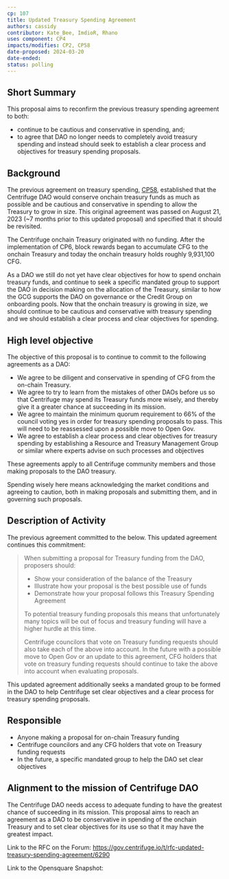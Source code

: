 ```yaml
---
cp: 107
title: Updated Treasury Spending Agreement 
authors: cassidy
contributor: Kate_Bee, ImdioR, Rhano
uses component: CP4
impacts/modifies: CP2, CP58
date-proposed: 2024-03-20
date-ended: 
status: polling
---
```


## Short Summary

This proposal aims to reconfirm the previous treasury spending agreement to both:

* continue to be cautious and conservative in spending, and;
* to agree that DAO no longer needs to completely avoid treasury spending and instead should seek to establish a clear process and objectives for treasury spending proposals.

## Background

The previous agreement on treasury spending, [CP58](https://github.com/centrifuge/cps/blob/main/cps/CP58.md), established that the Centrifuge DAO would conserve onchain treasury funds as much as possible and be cautious and conservative in spending to allow the Treasury to grow in size. This original agreement was passed on August 21, 2023 (~7 months prior to this updated proposal) and specified that it should be revisited.

The Centrifuge onchain Treasury originated with no funding. After the implementation of CP6, block rewards began to accumulate CFG to the onchain Treasury and today the onchain treasury holds roughly 9,931,100 CFG.

As a DAO we still do not yet have clear objectives for how to spend onchain treasury funds, and continue to seek a specific mandated group to support the DAO in decision making on the allocation of the Treasury, similar to how the GCG supports the DAO on governance or the Credit Group on onboarding pools. Now that the onchain treasury is growing in size, we should continue to be cautious and conservative with treasury spending and we should establish a clear process and clear objectives for spending.

## High level objective

The objective of this proposal is to continue to commit to the following agreements as a DAO:

* We agree to be diligent and conservative in spending of CFG from the on-chain Treasury.
* We agree to try to learn from the mistakes of other DAOs before us so that Centrifuge may spend its Treasury funds more wisely, and thereby give it a greater chance at succeeding in its mission.
* We agree to maintain the minimum quorum requirement to 66% of the council voting yes in order for treasury spending proposals to pass. This will need to be reassessed upon a possible move to Open Gov.
* We agree to establish a clear process and clear objectives for treasury spending by establishing a Resource and Treasury Management Group or similar where experts advise on such processes and objectives

These agreements apply to all Centrifuge community members and those making proposals to the DAO treasury.

Spending wisely here means acknowledging the market conditions and agreeing to caution, both in making proposals and submitting them, and in governing such proposals.

## Description of Activity

The previous agreement committed to the below. This updated agreement continues this commitment:

> When submitting a proposal for Treasury funding from the DAO, proposers should:
> 
> * Show your consideration of the balance of the Treasury
> * Illustrate how your proposal is the best possible use of funds
> * Demonstrate how your proposal follows this Treasury Spending Agreement
> 
> To potential treasury funding proposals this means that unfortunately many topics will be out of focus and treasury funding will have a higher hurdle at this time.
> 
> Centrifuge councilors that vote on Treasury funding requests should also take each of the above into account. In the future with a possible move to Open Gov or an update to this agreement, CFG holders that vote on treasury funding requests should continue to take the above into account when evaluating proposals.

This updated agreement additionally seeks a mandated group to be formed in the DAO to help Centrifuge set clear objectives and a clear process for treasury spending proposals.

## Responsible

* Anyone making a proposal for on-chain Treasury funding
* Centrifuge councilors and any CFG holders that vote on Treasury funding requests
* In the future, a specific mandated group to help the DAO set clear objectives

## Alignment to the mission of Centrifuge DAO

The Centrifuge DAO needs access to adequate funding to have the greatest chance of succeeding in its mission. This proposal aims to reach an agreement as a DAO to be conservative in spending of the onchain Treasury and to set clear objectives for its use so that it may have the greatest impact.

Link to the RFC on the Forum: https://gov.centrifuge.io/t/rfc-updated-treasury-spending-agreement/6290

Link to the Opensquare Snapshot: 